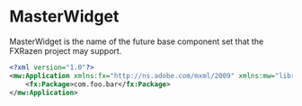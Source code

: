 # MasterWidget

MasterWidget is the name of the future base component set that the FXRazen project may support.

```xml
<?xml version="1.0"?>
<mw:Application xmlns:fx="http://ns.adobe.com/mxml/2009" xmlns:mw="library://ns.hydroper.com/masterwidget">
    <fx:Package>com.foo.bar</fx:Package>
</mw:Application>
```